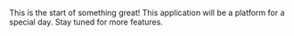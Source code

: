 This is the start of something great! This application will be a platform for a special day. Stay tuned for more features.
